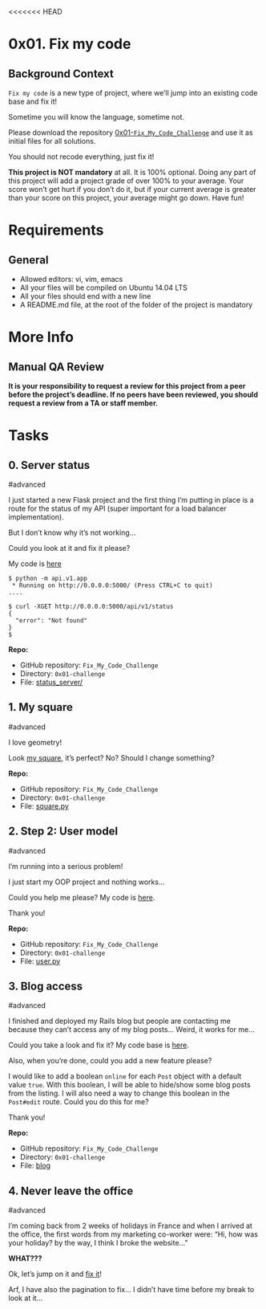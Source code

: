 <<<<<<< HEAD
# 0x01. Fix my code

## Background Context

``Fix my code`` is a new type of project, where we’ll jump into an existing code base and fix it!

Sometime you will know the language, sometime not.

Please download the repository [0x01-``Fix_My_Code_Challenge``](https://github.com/holbertonschool/0x01-``Fix_My_Code_Challenge``) and use it as initial files for all solutions.

You should not recode everything, just fix it!

**This project is NOT mandatory** at all. It is 100% optional. Doing any part of this project will add a project grade of over 100% to your average. Your score won’t get hurt if you don’t do it, but if your current average is greater than your score on this project, your average might go down. Have fun!

# Requirements

## General

* Allowed editors: vi, vim, emacs
* All your files will be compiled on Ubuntu 14.04 LTS
* All your files should end with a new line
* A README.md file, at the root of the folder of the project is mandatory

# More Info

## Manual QA Review

**It is your responsibility to request a review for this project from a peer before the project’s deadline. If no peers have been reviewed, you should request a review from a TA or staff member.**

# Tasks
## 0. Server status

#advanced

I just started a new Flask project and the first thing I’m putting in place is a route for the status of my API (super important for a load balancer implementation).

But I don’t know why it’s not working…

Could you look at it and fix it please?

My code is [here](https://github.com/holbertonschool/0x01-``Fix_My_Code_Challenge``/tree/master/status_server/)
```
$ python -m api.v1.app 
 * Running on http://0.0.0.0:5000/ (Press CTRL+C to quit)
....
```

```
$ curl -XGET http://0.0.0.0:5000/api/v1/status
{
  "error": "Not found"
}
$
```

**Repo:**

* GitHub repository: ``Fix_My_Code_Challenge``
* Directory: ``0x01-challenge``
* File: [status_server/](./status_server/)
  
## 1. My square

#advanced

I love geometry!

Look [my square](https://github.com/holbertonschool/0x01-Fix_My_Code_Challenge/blob/master/square.py), it’s perfect? No? Should I change something?

**Repo:**

* GitHub repository: ``Fix_My_Code_Challenge``
* Directory: ``0x01-challenge``
* File: [square.py](./square.py/)
  
## 2. Step 2: User model

#advanced

I’m running into a serious problem!

I just start my OOP project and nothing works…

Could you help me please? My code is [here](https://github.com/holbertonschool/0x01-Fix_My_Code_Challenge/blob/master/user.py).

Thank you!

**Repo:**

* GitHub repository: ``Fix_My_Code_Challenge``
* Directory: ``0x01-challenge``
* File: [user.py](./user.py/)
  
## 3. Blog access

#advanced

I finished and deployed my Rails blog but people are contacting me because they can’t access any of my blog posts… Weird, it works for me…

Could you take a look and fix it? My code base is [here](https://github.com/holbertonschool/0x01-Fix_My_Code_Challenge/tree/master/blog).

Also, when you’re done, could you add a new feature please?

I would like to add a boolean ``online`` for each ``Post`` object with a default value ``true``. With this boolean, I will be able to hide/show some blog posts from the listing. I will also need a way to change this boolean in the ``Post#edit`` route. Could you do this for me?

Thank you!

**Repo:**

* GitHub repository: ``Fix_My_Code_Challenge``
* Directory: ``0x01-challenge``
* File: [blog](./blog/)
 
## 4. Never leave the office

#advanced

I’m coming back from 2 weeks of holidays in France and when I arrived at the office, the first words from my marketing co-worker were: “Hi, how was your holiday? by the way, I think I broke the website…”

**WHAT???**

Ok, let’s jump on it and [fix it](https://github.com/holbertonschool/0x01-Fix_My_Code_Challenge/tree/master/react-blog)!

Arf, I have also the pagination to fix… I didn’t have time before my break to look at it…


